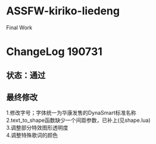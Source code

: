 # ASSFW-kiriko-liedeng
Final Work  
# ChangeLog 190731  
## 状态：通过   

## 最终修改  
1.修改字号；字体统一为华康发售的DynaSmart标准名称  
2.text_to_shape函数缺少一个间距参数，已补上(见shape.lua)  
3.调整部分特效图形透明度  
4.调整特殊歌词的颜色  
